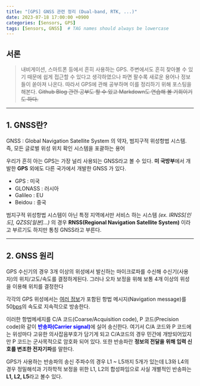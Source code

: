 ```yaml
---
title: "[GPS] GNSS 관련 정리 (Dual-band, RTK, ...)"
date: 2023-07-18 17:00:00 +0900
categories: [Sensors, GPS]
tags: [Sensors, GNSS]  # TAG names should always be lowercase
---
```

## 서론
> 내비게이션, 스마트폰 등에서 흔히 사용하는 GPS. 주변에서도 흔히 찾아볼 수 있기 때문에 
> 쉽게 접근할 수 있다고 생각하였으나 파면 팔수록 새로운 용어나 정보들이 쏟아져 나온다.
> 따라서 GPS에 관해 공부하며 이를 정리하기 위해 포스팅을 해본다. ~~Github Blog 관련 공부도 할 수 있고 Markdown도 연습해 볼 기회이기도 하다.~~

---

## 1. GNSS란?

GNSS
  : Global Navigation Satellite System 의 약자, 범지구적 위성항법 시스템. 즉, 모든 글로벌 위성 위치 확인 시스템을 포괄하는 용어

우리가 흔히 아는 GPS는 가장 널리 사용되는 GNSS라고 볼 수 있다. **미 국방부**에서 개발한 **GPS** 외에도 다른 국가에서 개발한 GNSS 가 있다.

- GPS : 미국
- GLONASS : 러시아
- Galileo : EU
- Beidou : 중국

범지구적 위성항법 시스템이 아닌 특정 지역에서만 서비스 하는 시스템 _(ex. IRNSS[인도], QZSS[일본]...)_ 의 경우 **RNSS(Regional Navigation Satellite System)** 이라고 부르기도 하지만 통칭 GNSS라고 부른다.

---

## 2. GNSS 원리
GPS 수신기의 경우 3개 이상의 위성에서 발신하는 마이크로파를 수신해 수신기(사용자)의 위치/고도/속도를 결정하게된다. 그러나 오차 보정을 위해 보통 4개 이상의 위성을 이용해 위치를 결정한다

각각의 GPS 위성에서는 [여러 정보](https://ko.wikipedia.org/wiki/GPS "위성에 탑재된 시계의 시각 및 오차와 위성의 상태 정보, 모든 위성과 관련된 궤도 정보와 상태(almanac), 각각의 궤도정보와 이력(ephemeris), 오차 보정을 위한 계수 등이 포함")가
포함된 항법 메시지(Navigation message)를 50[bps](https://ko.wikipedia.org/wiki/%EB%B9%84%ED%8A%B8%EB%A0%88%EC%9D%B4%ED%8A%B8 "초 마다 처리하는 비트의 수 bit per second")의 속도로 지속적으로 방송한다. 

이러한 항법메세지를 C/A 코드(Coarse/Acquisition code), P 코드(Precision code)와 같이 
<span style="color:blue">**반송파(Carrier signal)**</span>에 실어 송신한다.
여기서 C/A 코드와 P 코드에는 위성마다 고유한 의사잡음부호가 담기게 되고 C/A코드의 경우 민간에 개방되어있지만 P 코드는 군사목적으로 암호화 되어 있다.
또한 반송파란 **정보의 전달을 위해 입력 신호를 변조한 전자기파**를 말한다. 

GPS가 사용하는 반송파의 송신 주파수의 경우 L1 ~ L5까지 5개가 있는데 L3와 L4의 경우 정밀해석과 기하학적 보정을 위한 L1, L2의 합성파임으로 사실 개별적인 반송파는 **L1, L2, L5**라고 볼수 있다.